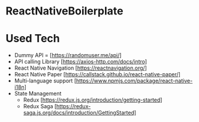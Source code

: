 # ReactNativeBoilerplate

# Used Tech

* Dummy API = [https://randomuser.me/api/]
* API calling Library [https://axios-http.com/docs/intro]
* React Native Navigation [https://reactnavigation.org/]
* React Native Paper [https://callstack.github.io/react-native-paper/]
* Multi-language support [https://www.npmjs.com/package/react-native-i18n]
* State Management
  * Redux [https://redux.js.org/introduction/getting-started]
  * Redux Saga [https://redux-saga.js.org/docs/introduction/GettingStarted]
